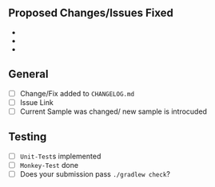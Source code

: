 ## Proposed Changes/Issues Fixed

  -
  -
  -
## General

  - [ ] Change/Fix added to `CHANGELOG.md`
  - [ ] Issue Link <link>
  - [ ] Current Sample was changed/ new sample is introcuded

## Testing
  - [ ] `Unit-Test`s implemented
  - [ ] `Monkey-Test` done
  - [ ] Does your submission pass `./gradlew check`?